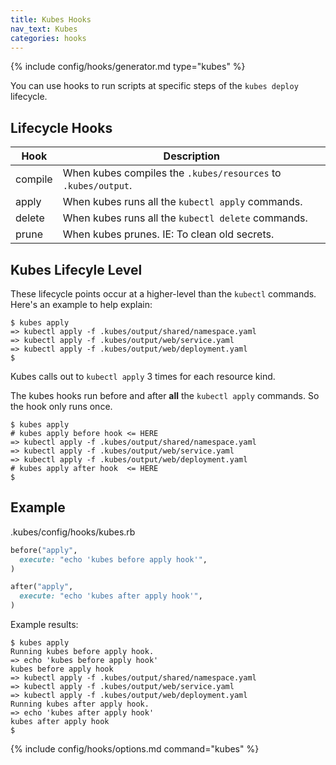 ```yaml
---
title: Kubes Hooks
nav_text: Kubes
categories: hooks
---
```


{% include config/hooks/generator.md type="kubes" %}

You can use hooks to run scripts at specific steps of the `kubes deploy` lifecycle.

## Lifecycle Hooks

Hook | Description
---|---
compile | When kubes compiles the `.kubes/resources` to `.kubes/output`.
apply | When kubes runs all the `kubectl apply` commands.
delete | When kubes runs all the `kubectl delete` commands.
prune | When kubes prunes. IE: To clean old secrets.

## Kubes Lifecyle Level

These lifecycle points occur at a higher-level than the `kubectl` commands. Here's an example to help explain:

    $ kubes apply
    => kubectl apply -f .kubes/output/shared/namespace.yaml
    => kubectl apply -f .kubes/output/web/service.yaml
    => kubectl apply -f .kubes/output/web/deployment.yaml
    $

Kubes calls out to `kubectl apply` 3 times for each resource kind.

The kubes hooks run before and after **all** the `kubectl apply` commands. So the hook only runs once.

    $ kubes apply
    # kubes apply before hook <= HERE
    => kubectl apply -f .kubes/output/shared/namespace.yaml
    => kubectl apply -f .kubes/output/web/service.yaml
    => kubectl apply -f .kubes/output/web/deployment.yaml
    # kubes apply after hook  <= HERE
    $

## Example

.kubes/config/hooks/kubes.rb

```ruby
before("apply",
  execute: "echo 'kubes before apply hook'",
)

after("apply",
  execute: "echo 'kubes after apply hook'",
)
```

Example results:

    $ kubes apply
    Running kubes before apply hook.
    => echo 'kubes before apply hook'
    kubes before apply hook
    => kubectl apply -f .kubes/output/shared/namespace.yaml
    => kubectl apply -f .kubes/output/web/service.yaml
    => kubectl apply -f .kubes/output/web/deployment.yaml
    Running kubes after apply hook.
    => echo 'kubes after apply hook'
    kubes after apply hook
    $

{% include config/hooks/options.md command="kubes" %}
